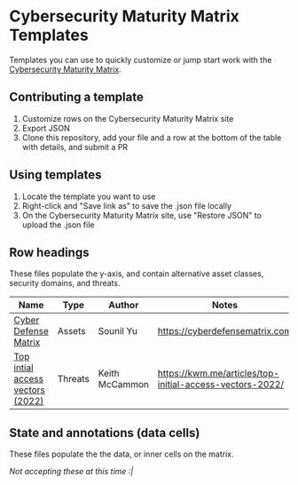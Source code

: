 # Cybersecurity Maturity Matrix Templates

Templates you can use to quickly customize or jump start work with the [Cybersecurity Maturity Matrix](https://cybermaturitymatrix.com/).

## Contributing a template
1. Customize rows on the Cybersecurity Maturity Matrix site
2. Export JSON
3. Clone this repository, add your file and a row at the bottom of the table with details, and submit a PR

## Using templates
1. Locate the template you want to use
2. Right-click and "Save link as" to save the .json file locally
3. On the Cybersecurity Maturity Matrix site, use "Restore JSON" to upload the .json file

## Row headings
These files populate the y-axis, and contain alternative asset classes, security domains, and threats. 

| **Name** | **Type** | **Author** | **Notes** |
|----------|----------|------------|-----------------|
| [Cyber Defense Matrix](/row-headings/cyber-defense-matrix.json) | Assets | Sounil Yu | https://cyberdefensematrix.com |
| [Top intial access vectors (2022)](/row-headings/top-initial-access-techniques-2022.json) | Threats | Keith McCammon | https://kwm.me/articles/top-initial-access-vectors-2022/ |

## State and annotations (data cells)
These files populate the the data, or inner cells on the matrix. 

_Not accepting these at this time :|_
